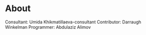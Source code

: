 # About

Consultant: Umida Khikmatillaeva-consultant
Contributor: Darraugh Winkelman
Programmer: Abdulaziz Alimov

